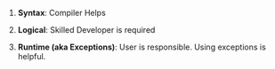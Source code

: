 1. **Syntax**: Compiler Helps
    
2. **Logical**: Skilled Developer is required
    
3. **Runtime (aka Exceptions)**: User is responsible. Using exceptions is helpful.


